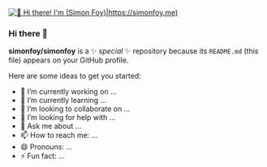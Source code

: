 [<img src="https://github.com/BillyDotWS/BillyDotWS/blob/main/githubheader.gif" alt="👋 Hi there! I'm (Simon Foy)|https://simonfoy.me)" title="👋 Hi there! I'm (Simon Foy)|https://simonfoy.me)"/>](https://simonfoy.me/)

### Hi there 👋


**simonfoy/simonfoy** is a ✨ _special_ ✨ repository because its `README.md` (this file) appears on your GitHub profile.

Here are some ideas to get you started:

- 🔭 I’m currently working on ...
- 🌱 I’m currently learning ...
- 👯 I’m looking to collaborate on ...
- 🤔 I’m looking for help with ...
- 💬 Ask me about ...
- 📫 How to reach me: ...
- 😄 Pronouns: ...
- ⚡ Fun fact: ...

